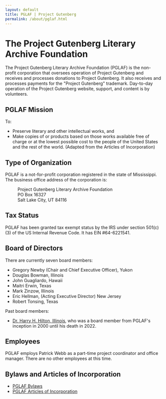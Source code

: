 ```yaml
---
layout: default
title: PGLAF | Project Gutenberg
permalink: /about/pglaf.html
---
```


The Project Gutenberg Literary Archive Foundation
=================================================

The Project Gutenberg Literary Archive Foundation (PGLAF) is the non-profit corporation that oversees operation of Project Gutenberg and receives and processes donations to Project Gutenberg. It also receives and processes payments for the "Project Gutenberg" trademark. Day-to-day operation of the Project Gutenberg website, support, and content is by volunteers.

## PGLAF Mission

To:
* Preserve literary and other intellectual works, and
* Make copies of or products based on those works available free of charge or at the lowest possible cost to the people of the United States and the rest of the world. (Adapted from the Articles of Incorporation)

## Type of Organization

PGLAF is a not-for-profit corporation registered in the state of Mississippi. The business office address of the corporation is:

<dl><dd>  Project Gutenberg Literary Archive Foundation</dd>
<dd>  PO Box 16327</dd>
<dd>  Salt Lake City, UT 84116</dd></dl>

## Tax Status

PGLAF has been granted tax exempt status by the IRS under section 501(c)(3) of the US Internal Revenue Code. It has EIN #64-6221541. 

## Board of Directors

There are currently seven board members:

* Gregory Newby (Chair and Chief Executive Officer), Yukon
* Douglas Bowman, Illinois
* John Guagliardo, Hawaii
* Maitri Erwin, Texas
* Mark Zinzow, Illinois
* Eric Hellman, (Acting Executive Director) New Jersey
* Robert Tonsing, Texas

Past board members:

* [Dr. Harry H. Hilton, Illinois](https://aerospace.illinois.edu/news/46217), who was a board member from PGLAF's inception in 2000 until his death in 2022.

## Employees

PGLAF employs Patrick Webb as a part-time project coordinator and office manager. There are no other employees at this time.

## Bylaws and Articles of Incorporation

* [PGLAF Bylaws](/gutenberg/pglaf_bylaws)
* [PGLAF Articles of Incorporation](/gutenberg/pglaf_articles_of_incorporation.pdf)
